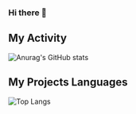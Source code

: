 ### Hi there 👋


## My Activity
![Anurag's GitHub stats](https://github-readme-stats.vercel.app/api?username=mehdio-021&show_icons=true&theme=tokyonight)

## My Projects Languages
![Top Langs](https://github-readme-stats.vercel.app/api/top-langs/?username=mehdio-021&hide_progress=false)

